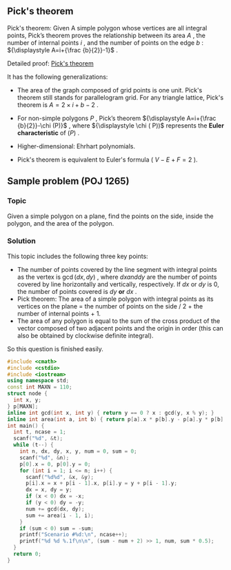 ## Pick's theorem

Pick's theorem: Given A simple polygon whose vertices are all integral points, Pick’s theorem proves the relationship between its area ${\displaystyle A}$ , the number of internal points ${\displaystyle i}$ , and the number of points on the edge ${\displaystyle b}$ : ${\displaystyle A=i+{\frac {b}{2}}-1}$ .

Detailed proof: [Pick's theorem](https://en.wikipedia.org/wiki/Pick%27s_theorem) 

It has the following generalizations:

- The area of the graph composed of grid points is one unit. Pick's theorem still stands for parallelogram grid. For any triangle lattice, Pick's theorem is ${\displaystyle A=2 \times i+b-2}$ .

- For non-simple polygons ${\displaystyle P}$ , Pick’s theorem ${\displaystyle A=i+{\frac {b}{2}}-\chi (P)}$ , where ${\displaystyle \chi ( P))$ represents the **Euler characteristic** of $(\displaystyle P)$ .

- Higher-dimensional: Ehrhart polynomials.
- Pick's theorem is equivalent to Euler's formula ( ${\displaystyle V-E+F=2}$ ).

## Sample problem (POJ 1265)

### Topic

Given a simple polygon on a plane, find the points on the side, inside the polygon, and the area of the polygon.

### Solution

This topic includes the following three key points:

- The number of points covered by the line segment with integral points as the vertex is $\gcd(\textit{dx},\textit{dy})$ , where $\textit{dx} and \textit{dy}$ are the number of points covered by line horizontally and vertically, respectively. If $\textit{dx}$ or $\textit{dy}$ is $0$, the number of points covered is $\textit{dy}$ **or** $\textit{dx}$ .
- Pick theorem: The area of a simple polygon with integral points as its vertices on the plane = the number of points on the side / 2 + the number of internal points + 1.
- The area of any polygon is equal to the sum of the cross product of the vector composed of two adjacent points and the origin in order (this can also be obtained by clockwise definite integral).

So this question is finished easily.

```cpp
#include <cmath>
#include <cstdio>
#include <iostream>
using namespace std;
const int MAXN = 110;
struct node {
  int x, y;
} p[MAXN];
inline int gcd(int x, int y) { return y == 0 ? x : gcd(y, x % y); }
inline int area(int a, int b) { return p[a].x * p[b].y - p[a].y * p[b].x; }
int main() {
  int t, ncase = 1;
  scanf("%d", &t);
  while (t--) {
    int n, dx, dy, x, y, num = 0, sum = 0;
    scanf("%d", &n);
    p[0].x = 0, p[0].y = 0;
    for (int i = 1; i <= n; i++) {
      scanf("%d%d", &x, &y);
      p[i].x = x + p[i - 1].x, p[i].y = y + p[i - 1].y;
      dx = x, dy = y;
      if (x < 0) dx = -x;
      if (y < 0) dy = -y;
      num += gcd(dx, dy);
      sum += area(i - 1, i);
    }
    if (sum < 0) sum = -sum;
    printf("Scenario #%d:\n", ncase++);
    printf("%d %d %.1f\n\n", (sum - num + 2) >> 1, num, sum * 0.5);
  }
  return 0;
}
```

